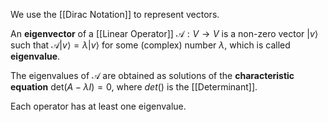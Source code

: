 We use the [[Dirac Notation]] to represent vectors.

An **eigenvector** of a [[Linear Operator]] $\mathcal{A}: V \rightarrow V$ is a non-zero vector $|v\rangle$ such that $\mathcal{A}|v\rangle = \lambda|v\rangle$
for some (complex) number $\lambda$, which is called **eigenvalue**.

The eigenvalues of $\mathcal{A}$ are obtained as solutions of the **characteristic equation** $\text{det}(A - \lambda I) = 0$, where $det()$ is the [[Determinant]]. 

Each operator has at least one eigenvalue. 